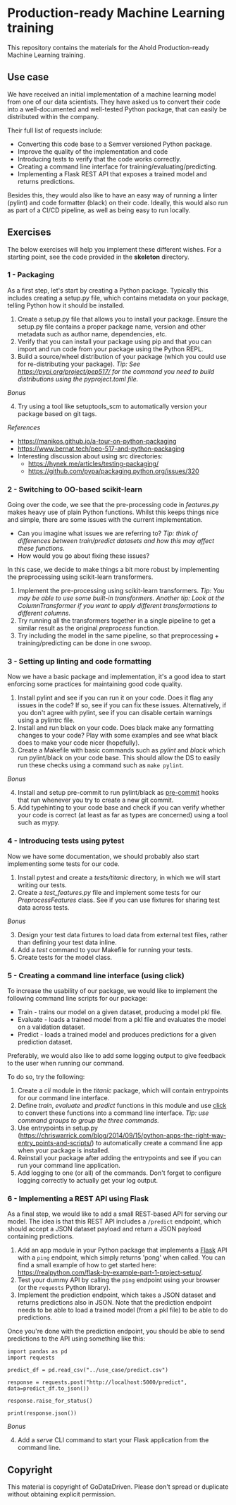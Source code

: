 # Production-ready Machine Learning training

This repository contains the materials for the Ahold Production-ready Machine Learning training.

## Use case

We have received an initial implementation of a machine learning model from one of our data scientists. They have asked us to convert their code into a well-documented and well-tested Python package, that can easily be distributed within the company.

Their full list of requests include:

* Converting this code base to a Semver versioned Python package.
* Improve the quality of the implementation and code
* Introducing tests to verify that the code works correctly.
* Creating a command line interface for training/evaluating/predicting.
* Implementing a Flask REST API that exposes a trained model and returns predictions.

Besides this, they would also like to have an easy way of running a linter (pylint) and code formatter (black) on their code. Ideally, this would also run as part of a CI/CD pipeline, as well as being easy to run locally.

## Exercises

The below exercises will help you implement these different wishes. For a starting point, see the code provided in the **skeleton** directory.

### 1 - Packaging

As a first step, let's start by creating a Python package. Typically this includes creating a setup.py file, which contains metadata on your package, telling Python how it should be installed.

1. Create a setup.py file that allows you to install your package. Ensure the setup.py file contains a proper package name, version and other metadata such as author name, dependencies, etc.
2. Verify that you can install your package using pip and that you can import and run code from your package using the Python REPL.
3. Build a source/wheel distribution of your package (which you could use for re-distributing your package). *Tip: See https://pypi.org/project/pep517/ for the command you need to build distributions using the pyproject.toml file.*

*Bonus*

4. Try using a tool like setuptools_scm to automatically version your package based on git tags.

*References*
* https://manikos.github.io/a-tour-on-python-packaging
* https://www.bernat.tech/pep-517-and-python-packaging
* Interesting discussion about using src directories:
    * https://hynek.me/articles/testing-packaging/
    * https://github.com/pypa/packaging.python.org/issues/320

### 2 - Switching to OO-based scikit-learn

Going over the code, we see that the pre-processing code in *features.py* makes heavy use of plain Python functions. Whilst this keeps things nice and simple, there are some issues with the current implementation.

* Can you imagine what issues we are referring to? *Tip: think of differences between train/predict datasets and how this may affect these functions.*
* How would you go about fixing these issues?

In this case, we decide to make things a bit more robust by implementing the preprocessing using scikit-learn transformers.

1. Implement the pre-processing using scikit-learn transformers. *Tip: You may be able to use some built-in transformers. Another tip: Look at the ColumnTransformer if you want to apply different transformations to different columns.*
2. Try running all the transformers together in a single pipeline to get a similar result as the original *preprocess* function.
3. Try including the model in the same pipeline, so that preprocessing + training/predicting can be done in one swoop.

### 3 - Setting up linting and code formatting

Now we have a basic package and implementation, it's a good idea to start enforcing some practices for maintaining good code quality.

1. Install pylint and see if you can run it on your code. Does it flag any issues in the code? If so, see if you can fix these issues. Alternatively, if you don't agree with pylint, see if you can disable certain warnings using a pylintrc file.
2. Install and run black on your code. Does black make any formatting changes to your code? Play with some examples and see what black does to make your code nicer (hopefully).
3. Create a Makefile with basic commands such as *pylint* and *black* which run pylint/black on your code base. This should allow the DS to easily run these checks using a command such as `make pylint`.

*Bonus*

4. Install and setup pre-commit to run pylint/black as [pre-commit](https://pre-commit.com/) hooks that run whenever you try to create a new git commit.
5. Add typehinting to your code base and check if you can verify whether your code is correct (at least as far as types are concerned) using a tool such as mypy.

### 4 - Introducing tests using pytest

Now we have some documentation, we should probably also start implementing some tests for our code.

1. Install pytest and create a *tests/titanic* directory, in which we will start writing our tests.
2. Create a *test_features.py* file and implement some tests for our *PreprocessFeatures* class. See if you can use fixtures for sharing test data across tests.

*Bonus*

3. Design your test data fixtures to load data from external test files, rather than defining your test data inline.
4. Add a *test* command to your Makefile for running your tests.
5. Create tests for the model class.

### 5 - Creating a command line interface (using click)

To increase the usability of our package, we would like to implement the following command line scripts for our package:

* Train - trains our model on a given dataset, producing a model pkl file.
* Evaluate - loads a trained model from a pkl file and evaluates the model on a validation dataset.
* Predict - loads a trained model and produces predictions for a given prediction dataset.

Preferably, we would also like to add some logging output to give feedback to the user when running our command.

To do so, try the following:

1. Create a *cli* module in the *titanic* package, which will contain entrypoints for our command line interface.
2. Define *train*, *evaluate* and *predict* functions in this module and use [click](https://click.palletsprojects.com/en/7.x/) to convert these functions into a command line interface. *Tip: use command groups to group the three commands.*
3. Use entrypoints in setup.py (https://chriswarrick.com/blog/2014/09/15/python-apps-the-right-way-entry_points-and-scripts/) to automatically create a command line app when your package is installed.
4. Reinstall your package after adding the entrypoints and see if you can run your command line application.
5. Add logging to one (or all) of the commands. Don't forget to configure logging correctly to actually get your log output.

### 6 - Implementing a REST API using Flask

As a final step, we would like to add a small REST-based API for serving our model. The idea is that this REST API includes a `/predict` endpoint, which should accept a JSON dataset payload and return a JSON payload containing predictions.

1. Add an app module in your Python package that implements a [Flask](https://flask.palletsprojects.com/en/1.1.x/) API with a `ping` endpoint, which simply returns 'pong' when called. You can find a small example of how to get started here: https://realpython.com/flask-by-example-part-1-project-setup/.
2. Test your dummy API by calling the `ping` endpoint using your browser (or the `requests` Python library).
3. Implement the prediction endpoint, which takes a JSON dataset and returns predictions also in JSON. Note that the prediction endpoint needs to be able to load a trained model (from a pkl file) to be able to do predictions.

Once you're done with the prediction endpoint, you should be able to send predictions to the API using something like this:

```
import pandas as pd
import requests

predict_df = pd.read_csv("../use_case/predict.csv")

response = requests.post("http://localhost:5000/predict", data=predict_df.to_json())

response.raise_for_status()

print(response.json())
```

*Bonus*

4. Add a *serve* CLI command to start your Flask application from the command line.

## Copyright

This material is copyright of GoDataDriven. Please don't spread or duplicate without obtaining explicit permission.
